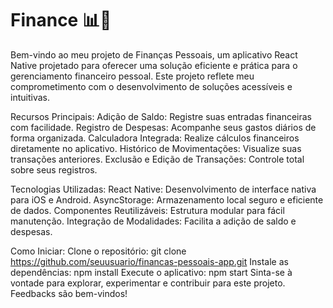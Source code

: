 # Finance 📊💸

Bem-vindo ao meu projeto de Finanças Pessoais, um aplicativo React Native projetado para oferecer uma solução eficiente e prática para o gerenciamento financeiro pessoal. Este projeto reflete meu comprometimento com o desenvolvimento de soluções acessíveis e intuitivas.

Recursos Principais:
Adição de Saldo: Registre suas entradas financeiras com facilidade.
Registro de Despesas: Acompanhe seus gastos diários de forma organizada.
Calculadora Integrada: Realize cálculos financeiros diretamente no aplicativo.
Histórico de Movimentações: Visualize suas transações anteriores.
Exclusão e Edição de Transações: Controle total sobre seus registros.

Tecnologias Utilizadas:
React Native: Desenvolvimento de interface nativa para iOS e Android.
AsyncStorage: Armazenamento local seguro e eficiente de dados.
Componentes Reutilizáveis: Estrutura modular para fácil manutenção.
Integração de Modalidades: Facilita a adição de saldo e despesas.

Como Iniciar:
Clone o repositório: git clone https://github.com/seuusuario/financas-pessoais-app.git
Instale as dependências: npm install
Execute o aplicativo: npm start
Sinta-se à vontade para explorar, experimentar e contribuir para este projeto. Feedbacks são bem-vindos!

